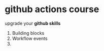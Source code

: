 # github actions course

upgrade your **github skills**

1. Building blocks
2. Workflow events
3. 

